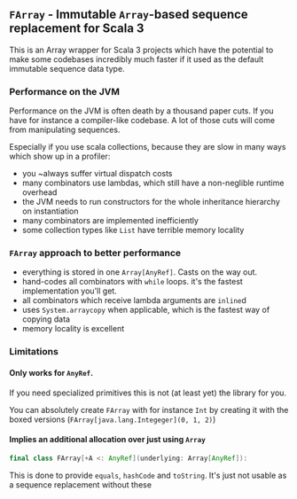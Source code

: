 ## `FArray` - Immutable `Array`-based sequence replacement for Scala 3

This is an Array wrapper for Scala 3 projects which have the potential to make some codebases incredibly much faster if 
it used as the default immutable sequence data type.

### Performance on the JVM

Performance on the JVM is often death by a thousand paper cuts. If you have for instance a compiler-like codebase.
A lot of those cuts will come from manipulating sequences. 

Especially if you use scala collections, because they are slow in many ways which show up in a profiler:
- you ~always suffer virtual dispatch costs
- many combinators use lambdas, which still have a non-neglible runtime overhead
- the JVM needs to run constructors for the whole inheritance hierarchy on instantiation
- many combinators are implemented inefficiently
- some collection types like `List` have terrible memory locality

### `FArray` approach to better performance

- everything is stored in one `Array[AnyRef]`. Casts on the way out.
- hand-codes all combinators with `while` loops. it's the fastest implementation you'll get.
- all combinators which receive lambda arguments are `inline`d
- uses `System.arraycopy` when applicable, which is the fastest way of copying data
- memory locality is excellent

### Limitations

#### Only works for `AnyRef`. 

If you need specialized primitives this is not (at least yet) the library for you.

You can absolutely create `FArray` with for instance `Int` by creating it with the boxed versions (`FArray[java.lang.Integeger](0, 1, 2)`) 

#### Implies an additional allocation over just using `Array`

```scala
final class FArray[+A <: AnyRef](underlying: Array[AnyRef]):
```
This is done to provide `equals`, `hashCode` and `toString`. It's just not usable as a sequence replacement without these

